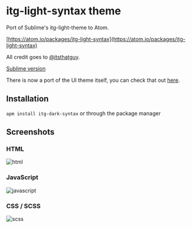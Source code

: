 # itg-light-syntax theme

Port of Sublime's itg-light-theme to Atom.

[https://atom.io/packages/itg-light-syntax](https://atom.io/packages/itg-light-syntax)

All credit goes to [@itsthatguy](http://github.com/itsthatguy).

[Sublime version](https://github.com/itsthatguy/theme-itg-flat)

There is now a port of the UI theme itself, you can check that out [here](https://github.com/aesarius/itg-light-ui).

## Installation

`apm install itg-dark-syntax` or through the package manager

## Screenshots

### HTML

![html](https://f.cloud.github.com/assets/2791730/2357560/5a8d8c78-a600-11e3-914c-3fe8a9aae50a.png)

### JavaScript

![javascript](https://f.cloud.github.com/assets/2791730/2357561/5be36a48-a600-11e3-99b1-9c7aa5aae388.png)

### CSS / SCSS

![scss](https://f.cloud.github.com/assets/2791730/2357562/5cefbd9c-a600-11e3-8999-1b9d59daadf1.png)

